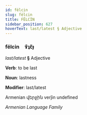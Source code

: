```yaml
---
id: fëlcin
slug: fëlcin
title: FËLCİN
sidebar_position: 627
hoverText: last/latest § Adjective
---
```


### fëlcin&emsp;<span kind="abugida">ɤ͊ʇꞇ̃ɟ</span>

*last/latest* **§** Adjective

**Verb**: to be last

**Noun**: lastness

**Modifier**: last/latest

Armenian վերջին verǰin undefined

*Armenian Language Family*